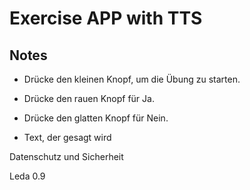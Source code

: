 # Exercise APP with TTS

## Notes

- Drücke den kleinen Knopf, um die Übung zu starten.

- Drücke den rauen Knopf für Ja.
- Drücke den glatten Knopf für Nein.

- Text, der gesagt wird


Datenschutz und Sicherheit

Leda 0.9